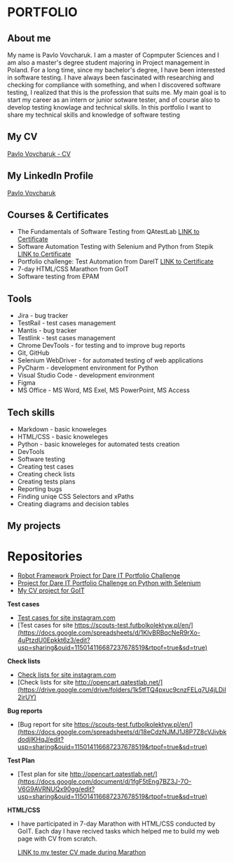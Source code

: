 # PORTFOLIO

## About me
My name is Pavlo Vovcharuk. I am a master of Copmputer Sciences and I am also a master's degree student majoring in Project management in Poland. For a long time, since my bachelor's degree, I have been interested in software testing. I have always been fascinated with researching and checking for compliance with something, and when I discovered software testing, I realized that this is the profession that suits me. My main goal is to start my career as an intern or junior sotware tester, and of course also to develop testing knowlage and technical skills. 
In this portfolio I want to share my technical skills and knowledge of software testing

## My CV
[Pavlo Vovcharuk - CV]()

## My LinkedIn Profile
[Pavlo Vovcharuk](https://www.linkedin.com/in/pavelvovcharuk/)

## Courses & Certificates
* The Fundamentals of Software Testing from QAtestLab [LINK to Certificate](https://clients.qatestlab.com/api/trainings/public_certificate_191165_16696.pdf)
* Software Automation Testing with Selenium and Python from Stepik [LINK to Certificate](https://stepik.org/cert/865274)
* Portfolio challenge: Test Automation from DareIT [LINK to Certificate](https://drive.google.com/file/d/1dWrfq9NqFtfJ92YQTPzN041jfv93lblW/edit)
* 7-day HTML/CSS Marathon from GoIT
* Software testing from EPAM 

## Tools 
* Jira - bug tracker
* TestRail - test cases management
* Mantis - bug tracker
* Testlink - test cases management 
* Chrome DevTools - for testing and to improve bug reports
* Git, GitHub
* Selenium WebDriver - for automated testing of web applications
* PyCharm - development environment for Python
* Visual Studio Code - development environment 
* Figma 
* MS Office - MS Word, MS Exel, MS PowerPoint, MS Access


## Tech skills
* Markdown - basic knoweleges
* HTML/CSS - basic knoweleges
* Python - basic knoweleges for automated tests creation
* DevTools
* Software testing
* Creating test cases
* Creating check lists
* Creating tests plans
* Reporting bugs
* Finding uniqe CSS Selectors and xPaths
* Creating diagrams and decision tables
  
## My projects
# Repositories
* [Robot Framework Project for Dare IT Portfolio Challenge](https://github.com/PavelVovcharuk/pavel_robotframework)
* [Project for Dare IT Portfolio Challenge on Python with Selenium](https://github.com/PavelVovcharuk/challenge_portfolio_pavel)
* [My CV project for GoIT](https://github.com/PavelVovcharuk/resume)

**Test cases**
* [Test cases for site instagram.com](https://drive.google.com/drive/folders/16vec9UuI6wreZRWi2kDFVKaPSrwmSlUr)
* [Test cases for site https://scouts-test.futbolkolektyw.pl/en/](https://docs.google.com/spreadsheets/d/1KlvBRBqcNeR9rXo-4uPtzdU0Epkkt6z3/edit?usp=sharing&ouid=115014116687237678519&rtpof=true&sd=true)

**Check lists**
* [Check lists for site instagram.com](https://drive.google.com/drive/folders/1OBPbzow0SAMuIRcKS29O81trVjCdvKpN)
* [Check lists for site http://opencart.qatestlab.net/](https://drive.google.com/drive/folders/1k5tfTQ4pxuc9cnzFELq7U4jLDiI2irUY)

**Bug reports**
* [Bug report for site https://scouts-test.futbolkolektyw.pl/en/](https://docs.google.com/spreadsheets/d/18eCdzNJMJ1J8P7Z8cVJivbkdodjlKHqJ/edit?usp=sharing&ouid=115014116687237678519&rtpof=true&sd=true)

**Test Plan**
* [Test plan for site http://opencart.qatestlab.net/](https://docs.google.com/document/d/1fgF5tEng7BZ3J-7O-V6G9AVRNUQx90gg/edit?usp=sharing&ouid=115014116687237678519&rtpof=true&sd=true)

**HTML/CSS**
* I have participated in 7-day Marathon with HTML/CSS conducted by GoIT. Each day I have recived tasks which helped me to build my web page with CV from scratch. 

  [LINK to my tester CV made during Marathon](https://pavlo-vovcharuk-cv.netlify.app/)

